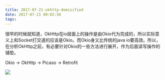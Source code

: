 ```yaml
---
title: 2017-07-21-okhttp-demisified
date: 2017-07-21 00:02:56
tags:
---
```


很早的时候就知道，OkHttp在io层面上的操作是由Okio代为完成的，所以实际意义上和Socket打交道的应该是Okio。而Okio身又比传统的java io要高效。所以，在分析OkHttp之前，有必要针对Okio的一些方法进行展开，作为后面读写操作的铺垫。

Okio -> OkHttp -> Picaso  -> Retrofit 

![](http://odzl05jxx.bkt.clouddn.com/6da83b3b20094b044a320d1e89dfcd00.jpg?imageView2/2/w/600)
<!--more-->
